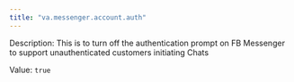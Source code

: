 ```yaml
---
title: "va.messenger.account.auth"
---
```


Description: This is to turn off the authentication prompt on FB Messenger to support unauthenticated customers initiating Chats

Value: `true`